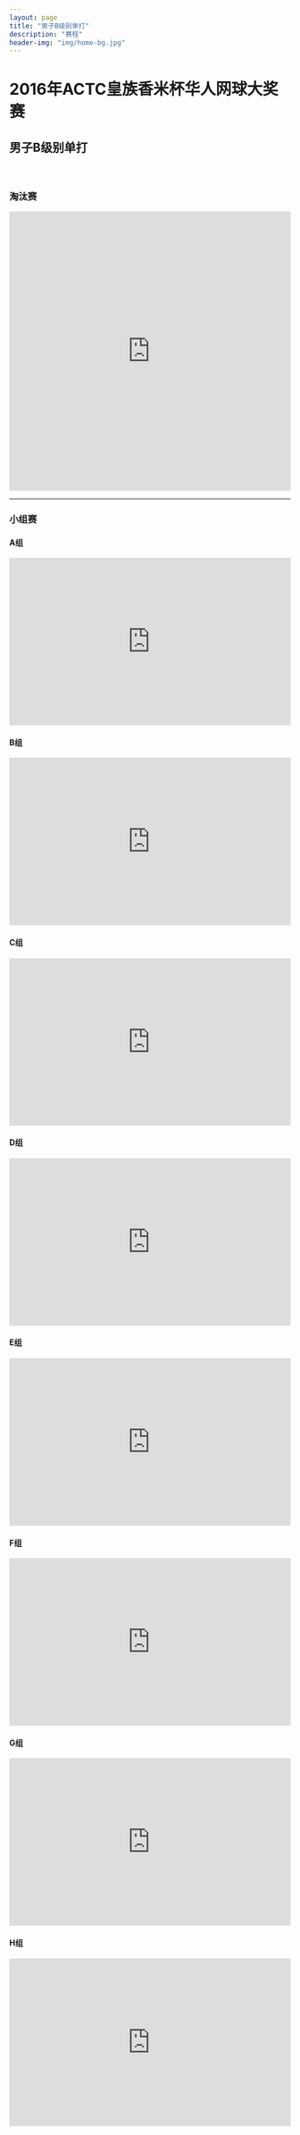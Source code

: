 ```yaml
---
layout: page
title: "男子B级别单打"
description: "赛程"
header-img: "img/home-bg.jpg"
---
```

<style>
@media (max-width: 767px) {
    iframe {
        max-width: calc(100vw + 40px) !important;
        margin: -11px -25px;}
    .iframe-wrapper {
        width:100vw;
        overflow: hidden;
        margin: 0 -15px;}
}
</style>

<h1><p class="text-center">2016年ACTC皇族香米杯华人网球大奖赛</p></h1>
<h2><p class="text-center">男子B级别单打</p></h2>
<br>

<h3>淘汰赛</h3>
<div class="row">
  <div class="col-xs-offset-1 col-xs-10 col-sm-offset-1 col-sm-10  col-md-offset-1 col-md-10  col-lg-offset-1 col-lg-10 col-centered vcenter">
    <div class="embed-responsive embed-responsive-4by3">
      <iframe class="embed-responsive-item" src="http://actc.challonge.com/2016bsingle_final/module" width="100%" height="500" frameborder="0" scrolling="auto" allowtransparency="true"></iframe>
    </div>
  </div>
</div>

<hr>

<h3>小组赛</h3>
<div class="row">
  <div class="col-xs-offset-1 col-xs-10 col-sm-offset-1 col-sm-10  col-md-offset-1 col-md-10  col-lg-offset-1 col-lg-10 col-centered vcenter">
    <h4>A组</h4>
    <div class="embed-responsive embed-responsive-4by3">
      <iframe class="embed-responsive-item" src="http://actc.challonge.com/2016bsingle_a/module?show_standings=1&tab=standings" width="100%" height="300" frameborder="0" scrolling="auto" allowtransparency="true"></iframe>
    </div>
  </div>
  <div class="col-xs-offset-1 col-xs-10 col-sm-offset-1 col-sm-10  col-md-offset-1 col-md-10  col-lg-offset-1 col-lg-10 col-centered vcenter">
    <h4>B组</h4>
    <div class="embed-responsive embed-responsive-4by3">
      <iframe class="embed-responsive-item" src="http://actc.challonge.com/2016bsingle_b/module?show_standings=1&tab=standings" width="100%" height="300" frameborder="0" scrolling="auto" allowtransparency="true"></iframe>
    </div>
  </div>
  <div class="col-xs-offset-1 col-xs-10 col-sm-offset-1 col-sm-10  col-md-offset-1 col-md-10  col-lg-offset-1 col-lg-10 col-centered vcenter">
    <h4>C组</h4>
    <div class="embed-responsive embed-responsive-4by3">
      <iframe class="embed-responsive-item" src="http://actc.challonge.com/2016bsingle_c/module?show_standings=1&tab=standings" width="100%" height="300" frameborder="0" scrolling="auto" allowtransparency="true"></iframe>
    </div>
  </div>
  <div class="col-xs-offset-1 col-xs-10 col-sm-offset-1 col-sm-10  col-md-offset-1 col-md-10  col-lg-offset-1 col-lg-10 col-centered vcenter">
    <h4>D组</h4>
    <div class="embed-responsive embed-responsive-4by3">
      <iframe class="embed-responsive-item" src="http://actc.challonge.com/2016bsingle_d/module?show_standings=1&tab=standings" width="100%" height="300" frameborder="0" scrolling="auto" allowtransparency="true"></iframe>
    </div>
  </div>
  <div class="col-xs-offset-1 col-xs-10 col-sm-offset-1 col-sm-10  col-md-offset-1 col-md-10  col-lg-offset-1 col-lg-10 col-centered vcenter">
    <h4>E组</h4>
    <div class="embed-responsive embed-responsive-4by3">
      <iframe class="embed-responsive-item" src="http://actc.challonge.com/2016bsingle_e/module?show_standings=1&tab=standings" width="100%" height="300" frameborder="0" scrolling="auto" allowtransparency="true"></iframe>
    </div>
  </div>
  <div class="col-xs-offset-1 col-xs-10 col-sm-offset-1 col-sm-10  col-md-offset-1 col-md-10  col-lg-offset-1 col-lg-10 col-centered vcenter">
    <h4>F组</h4>
    <div class="embed-responsive embed-responsive-4by3">
      <iframe class="embed-responsive-item" src="http://actc.challonge.com/2016bsingle_f/module?show_standings=1&tab=standings" width="100%" height="300" frameborder="0" scrolling="auto" allowtransparency="true"></iframe>
    </div>
  </div>
  <div class="col-xs-offset-1 col-xs-10 col-sm-offset-1 col-sm-10  col-md-offset-1 col-md-10  col-lg-offset-1 col-lg-10 col-centered vcenter">
    <h4>G组</h4>
    <div class="embed-responsive embed-responsive-4by3">
      <iframe class="embed-responsive-item" src="http://actc.challonge.com/2016bsingle_g/module?show_standings=1&tab=standings" width="100%" height="300" frameborder="0" scrolling="auto" allowtransparency="true"></iframe>
    </div>
  </div>
  <div class="col-xs-offset-1 col-xs-10 col-sm-offset-1 col-sm-10  col-md-offset-1 col-md-10  col-lg-offset-1 col-lg-10 col-centered vcenter">
    <h4>H组</h4>
    <div class="embed-responsive embed-responsive-4by3">
      <iframe class="embed-responsive-item" src="http://actc.challonge.com/2016bsingle_h/module?show_standings=1&tab=standings" width="100%" height="300" frameborder="0" scrolling="auto" allowtransparency="true"></iframe>
    </div>
  </div>
</div>
